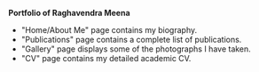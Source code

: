 **Portfolio of Raghavendra Meena**

- "Home/About Me" page contains my biography.
- "Publications" page contains a complete list of publications.
- "Gallery" page displays some of the photographs I have taken.
- "CV" page contains my detailed academic CV.

